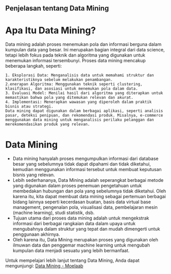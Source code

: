 ## Penjelasan tentang Data Mining
  
# Apa Itu Data Mining?  
Data mining adalah proses menemukan pola dan informasi berguna dalam kumpulan data yang besar. Ini merupakan bagian integral dari data science, tetapi lebih fokus pada teknik dan algoritma yang digunakan untuk menemukan informasi tersembunyi. Proses data mining mencakup beberapa langkah, seperti:  
  
    1. Eksplorasi Data: Menganalisis data untuk memahami struktur dan karakteristiknya sebelum melakukan penambangan.
    2.enerapan Algoritma: Menggunakan teknik seperti clustering, klasifikasi, dan asosiasi untuk menemukan pola dalam data.
    3. Evaluasi Model: Menilai hasil dari algoritma yang diterapkan untuk memastikan bahwa pola yang ditemukan relevan dan akurat.
    4. Implementasi: Menerapkan wawasan yang diperoleh dalam praktik bisnis atau strategi.
    Data mining dapat digunakan dalam berbagai aplikasi, seperti analisis pasar, deteksi penipuan, dan rekomendasi produk. Misalnya, e-commerce menggunakan data mining untuk menganalisis perilaku pelanggan dan merekomendasikan produk yang relevan.

# Data Mining  
- Data mining hanyalah proses mengumpulkan informasi dari database besar yang sebelumnya tidak dapat dipahami dan tidak diketahui, kemudian menggunakan informasi tersebut untuk membuat keputusan bisnis yang relevan.  
- Lebih sederhananya, Data Mining adalah seperangkat berbagai metode yang digunakan dalam proses penemuan pengetahuan untuk membedakan hubungan dan pola yang sebelumnya tidak diketahui. Oleh karena itu, kita dapat membuat data mining sebagai pertemuan berbagai bidang lainnya seperti kecerdasan buatan, basis data virtual base management, pengenalan pola, visualisasi data, pembelajaran mesin (machine learning), studi statistik, dsb.
- Tujuan utama dari proses data mining adalah untuk mengekstrak informasi dari berbagai rangkaian data dalam upaya untuk mengubahnya dalam struktur yang tepat dan mudah dimengerti untuk penggunaan akhirnya.
- Oleh karena itu, Data Mining merupakan proses yang digunakan oleh ilmuwan data dan penggemar machine learning untuk mengubah kumpulan data menjadi sesuatu yang lebih bermanfaat.

Untuk mempelajari lebih lanjut tentang Data Mining, Anda dapat mengunjungi: 
[Data Mining - Moelaab](https://moelaab.github.io/datamining/)